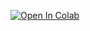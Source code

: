 [![Open In Colab](https://colab.research.google.com/assets/colab-badge.svg)](https://colab.research.google.com/github/Maha021/Maha-s-hack/blob/main/task1_metadata_analysis/task1.ipynb)
